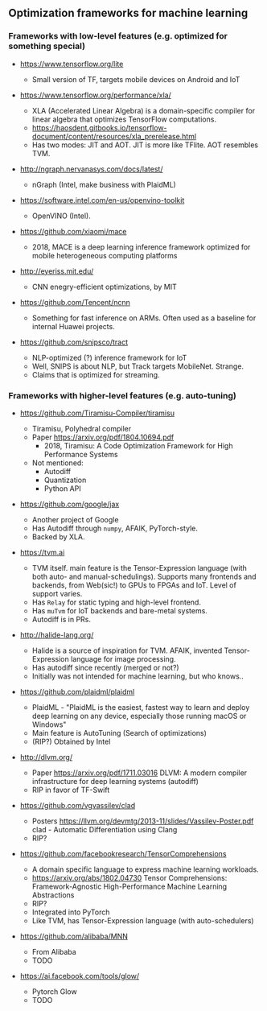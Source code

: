 Optimization frameworks for machine learning
--------------------------------------------

### Frameworks with low-level features (e.g. optimized for something special)

* <https://www.tensorflow.org/lite>
  - Small version of TF, targets mobile devices on Android and IoT

* <https://www.tensorflow.org/performance/xla/>
  - XLA (Accelerated Linear Algebra) is a domain-specific compiler for linear
    algebra that optimizes TensorFlow computations.
  - <https://haosdent.gitbooks.io/tensorflow-document/content/resources/xla_prerelease.html>
  - Has two modes: JIT and AOT. JIT is more like TFlite. AOT resembles TVM.

* <http://ngraph.nervanasys.com/docs/latest/>
  - nGraph (Intel, make business with PlaidML)

* <https://software.intel.com/en-us/openvino-toolkit>
  - OpenVINO (Intel).

* <https://github.com/xiaomi/mace>
  - 2018, MACE is a deep learning inference framework optimized for mobile heterogeneous computing platforms

 * <http://eyeriss.mit.edu/>
   - CNN enegry-efficient optimizations, by MIT

* <https://github.com/Tencent/ncnn>
  - Something for fast inference on ARMs. Often used as a baseline for internal
    Huawei projects.

* <https://github.com/snipsco/tract>
  - NLP-optimized (?) inference framework for IoT
  - Well, SNIPS is about NLP, but Track targets MobileNet. Strange.
  - Claims that is optimized for streaming.

### Frameworks with higher-level features (e.g. auto-tuning)

* <https://github.com/Tiramisu-Compiler/tiramisu>
  - Tiramisu, Polyhedral compiler
  - Paper <https://arxiv.org/pdf/1804.10694.pdf>
    + 2018, Tiramisu: A Code Optimization Framework for High Performance Systems
  - Not mentioned:
    + Autodiff
    + Quantization
    + Python API

* <https://github.com/google/jax>
  - Another project of Google
  - Has Autodiff through `numpy`, AFAIK, PyTorch-style.
  - Backed by XLA.

* <https://tvm.ai>
  - TVM itself. main feature is the Tensor-Expression language (with both auto-
    and manual-schedulings). Supports many frontends and backends, from
    Web(sic!) to GPUs to FPGAs and IoT. Level of support varies.
  - Has `Relay` for static typing and high-level frontend.
  - Has `muTvm` for IoT backends and bare-metal systems.
  - Autodiff is in PRs.

* <http://halide-lang.org/>
  - Halide is a source of inspiration for TVM. AFAIK, invented Tensor-Expression
    language for image processing.
  - Has autodiff since recently (merged or not?)
  - Initially was not intended for machine learning, but who knows..

* <https://github.com/plaidml/plaidml>
  - PlaidML - "PlaidML is the easiest, fastest way to learn and deploy deep
    learning on any device, especially those running macOS or Windows"
  - Main feature is AutoTuning (Search of optimizations)
  - (RIP?) Obtained by Intel

* <http://dlvm.org/>
  - Paper <https://arxiv.org/pdf/1711.03016>
    DLVM: A modern compiler infrastructure for deep learning systems (autodiff)
  - RIP in favor of TF-Swift

* <https://github.com/vgvassilev/clad>
  - Posters <https://llvm.org/devmtg/2013-11/slides/Vassilev-Poster.pdf>
    clad - Automatic Differentiation using Clang
  - RIP?

* <https://github.com/facebookresearch/TensorComprehensions>
  - A domain specific language to express machine learning workloads.
  - <https://arxiv.org/abs/1802.04730>
    Tensor Comprehensions: Framework-Agnostic High-Performance Machine Learning Abstractions
  - RIP?
  - Integrated into PyTorch
  - Like TVM, has Tensor-Expression language (with auto-schedulers)
* <https://github.com/alibaba/MNN>
  - From Alibaba
  - TODO
* <https://ai.facebook.com/tools/glow/>
  - Pytorch Glow
  - TODO
